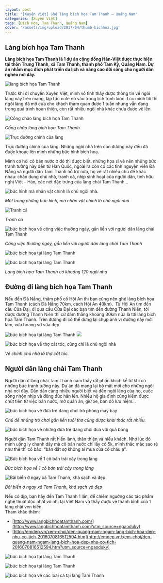 ```yaml
---
layout: post
title: "[Xuyên Việt] Ghé làng bích họa Tam Thanh – Quảng Nam"
categories: [Xuyên Việt]
tags: [Bích Họa, Tam Thanh, Quảng Nam]
cover: '/assets/img/upload/2017/04/thumb-bichhoa.jpg'
---
```




Làng bích họa Tam Thanh
-----------------------

**Làng bích họa Tam Thanh là 1 dự án cộng đồng Hàn-Việt được thực hiện tại thôn Trung Thanh, xã Tam Thanh, thành phố Tam Kỳ, Quảng Nam. Dự án nhằm mục đích phát triển du lịch và nâng cao đời sống cho người dân nghèo nơi đây.**

![làng bích họa Tam Thanh](https://dendosg.github.io/assets/img/upload/2017/04/lang-bich-hoa-tam-thanh-quang-nam-2.jpg)

Trước khi đi chuyến Xuyên Việt, mình vô tình thấy được thông tin về ngôi làng này trên mạng, lập tức note nó vào trong lịch trình luôn. Lúc mình tới thì ngôi làng đã mở cửa cho khách tham quan được 1 tuần nhưng vẫn đang trong quá trình hoàn thiện, còn rất nhiều ngôi nhà khác chưa được vẽ lên.

![Cổng chào làng bích họa Tam Thanh](https://dendosg.github.io/assets/img/upload/2017/04/lang-bich-hoa-tam-thanh-quang-nam-1.jpg)

*Cổng chào làng bích họa Tam Thanh*

![Trục đường chính của làng](https://dendosg.github.io/assets/img/upload/2017/04/lang-bich-hoa-tam-thanh-quang-nam-5.jpg)

Trục đường chính của làng. Những ngôi nhà trên con đường này đều đã được khoác lên mình những bức hình bích họa.

Mình có hỏi cô bán nước ở đó thì được biết, những họa sĩ vẽ nên những bức tranh tường này đến từ Hàn Quốc, ngoài ra còn có các tình nguyện viên Đà Nẵng và người dân Tam Thanh hỗ trợ nữa, họ vẽ rất nhiều chủ đề khác nhau: chân dung chủ nhà, tranh cá, nhịp sinh hoạt của người dân, tình hữu nghị Việt – Hàn, các nét đặc trưng của làng chài Tam Thanh…

![bức hình mà nhân vật chính là chủ ngôi nhà.](https://dendosg.github.io/assets/img/upload/2017/04/lang-bich-hoa-tam-thanh-quang-nam-12.jpg)

*Một trong những bức hình, mà nhân vật chính là chủ ngôi nhà.*

![Tranh cá](https://dendosg.github.io/assets/img/upload/2017/04/lang-bich-hoa-tam-thanh-quang-nam-7.jpg)

*Tranh cá*

![bức bích họa về công việc thường ngày, gắn liền với người dân làng chài Tam Thanh](https://dendosg.github.io/assets/img/upload/2017/04/lang-bich-hoa-tam-thanh-2.jpg)

*Công việc thường ngày, gắn liền với người dân làng chài Tam Thanh*

![bức bích họa tại làng Tam Thanh](https://dendosg.github.io/assets/img/upload/2017/04/lang-bich-hoa-tam-thanh-quang-nam-19.jpg)

![bức bích họa tại làng Tam Thanh](https://dendosg.github.io/assets/img/upload/2017/04/lang-bich-hoa-tam-thanh-6.jpg)

*Làng bích họa Tam Thanh có khoảng 120 ngôi nhà*

Đường đi làng bích họa Tam Thanh
--------------------------------

Nếu đến Đà Nẵng, thăm phố cổ Hội An thì bạn cũng nên ghé làng bích họa Tam Thanh (cách Đà Nẵng 70km, cách Hội An 40km).  Từ Hội An tìm đến cầu Cửa Đại, đi qua cầu Cửa Đại các bạn tìm đến đường Thanh Niên, tới được đường Thanh Niên thì cứ đâm thẳng khoảng 30km nữa là tới làng bích họa Tam Thanh. Trên đường đi có thể dừng lại chụp ảnh vì đường này mới làm, vừa hoang sơ vừa đẹp.  
  
![bức bích họa tại làng Tam Thanh](https://dendosg.github.io/assets/img/upload/2017/04/lang-bich-hoa-tam-thanh-quang-nam-8.jpg) ![](https://dendosg.github.io/assets/img/upload/2017/04/lang-bich-hoa-tam-thanh-5.jpg)

![bức bích họa về thợ cắt tóc, cũng chí là chủ ngôi nhà](https://dendosg.github.io/assets/img/upload/2017/04/lang-bich-hoa-tam-thanh-quang-nam-16.jpg)

*Vẽ chính chủ nhà là thợ cắt tóc.*

Người dân làng chài Tam Thanh
-----------------------------

Người dân ở làng chài Tam Thanh cảm thấy rất phấn khích kể từ khi có những bức tranh tường này. Dự án đã mang lại bộ mặt mới cho những ngôi nhà nơi đây. Dần dần càng nhiều người biết và đến ngôi làng của họ, cuộc sống nhộn nhịp và đông đúc hẳn lên. Nhiều hộ gia đình cũng kiếm được chút tiền từ việc bán nước, mở quán ăn, giữ xe, bán đồ lưu niệm…

![bức bích họa vẽ đứa trẻ đang chơi trò phóng máy bay](https://dendosg.github.io/assets/img/upload/2017/04/lang-bich-hoa-tam-thanh-quang-nam-11.jpg)

*Chủ đề những trò chơi gắn liền tuổi thơ cũng được khai thác rất nhiều.*

![bức bích họa vẽ những đứa trẻ đang chơi đùa với quả bóng](https://dendosg.github.io/assets/img/upload/2017/04/lang-bich-hoa-tam-thanh-quang-nam-10.jpg)

Người dân Tam Thanh rất hiền lành, thân thiện và hiếu khách. Nhớ lúc đó mình uống ly chanh dây mà cô bán nước chỉ lấy có 5k, mình thắc mắc sao rẻ như thế thì cô bảo: “bán đắt sợ không ai mua của cô cháu ạ”.

![Bức bích họa về 1 cô bán trái cây trong làng](https://dendosg.github.io/assets/img/upload/2017/04/lang-bich-hoa-tam-thanh-quang-nam-13.jpg)

*Bức bích họa về 1 cô bán trái cây trong làng*

![Bãi biển ở ngay xã Tam Thanh, khá sạch và đẹp.](https://dendosg.github.io/assets/img/upload/2017/04/IMG_0697.jpg)

*Bãi biển ở ngay xã Tam Thanh, khá sạch và đẹp*

Nếu có dịp, bạn hãy đến Tam Thanh 1 lần, để chiêm ngưỡng các tác phẩm nghệ thuật độc nhất vô nhị tại Việt Nam và thấy được vẻ thanh bình của 1 làng chài ven biển.  
Tham khảo thêm:

*   [http://www.langbichhoatamthanh.com/](http://www.langbichhoatamthanh.com?utm_source=ngaoduky)
*   [http://emdep.vn/xem-choi/den-quang-nam-ngam-lang-bich-hoa-dep-nhu-co-tich-2016070816512594.htm](http://emdep.vn/xem-choi/den-quang-nam-ngam-lang-bich-hoa-dep-nhu-co-tich-2016070816512594.htm?utm_source=ngaoduky)

![bức bích họa tại làng Tam Thanh](https://dendosg.github.io/assets/img/upload/2017/04/lang-bich-hoa-tam-thanh-quang-nam-9.jpg)

![bức bích họa tại làng Tam Thanh](https://dendosg.github.io/assets/img/upload/2017/04/lang-bich-hoa-tam-thanh-4.jpg)

![bức bích họa về các loài cá tại làng Tam Thanh](https://dendosg.github.io/assets/img/upload/2017/04/lang-bich-hoa-tam-thanh-1.jpg)

